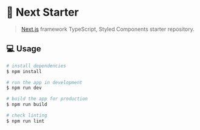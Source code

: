 # 🚀 Next Starter

> [Next.js](https://github.com/vercel/next.js) framework TypeScript, Styled Components starter repository.

## 💻 Usage

```bash
# install dependencies
$ npm install

# run the app in development
$ npm run dev

# build the app for production
$ npm run build

# check linting
$ npm run lint
```
